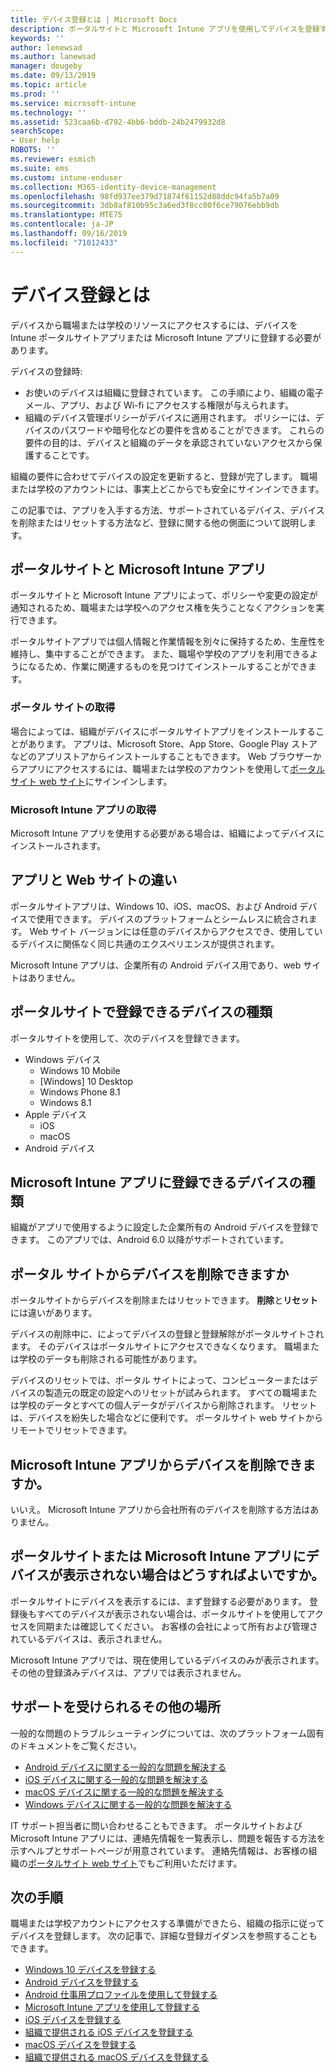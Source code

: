 ```yaml
---
title: デバイス登録とは | Microsoft Docs
description: ポータルサイトと Microsoft Intune アプリを使用してデバイスを登録する意味を理解します。
keywords: ''
author: lenewsad
ms.author: lanewsad
manager: dougeby
ms.date: 09/13/2019
ms.topic: article
ms.prod: ''
ms.service: microsoft-intune
ms.technology: ''
ms.assetid: 523caa6b-d792-4bb6-bddb-24b2479932d8
searchScope:
- User help
ROBOTS: ''
ms.reviewer: esmich
ms.suite: ems
ms.custom: intune-enduser
ms.collection: M365-identity-device-management
ms.openlocfilehash: 98fd937ee379d71874f61152d88ddc94fa5b7a09
ms.sourcegitcommit: 3db8af810b95c3a6ed3f8cc00f6ce79076ebb9db
ms.translationtype: MTE75
ms.contentlocale: ja-JP
ms.lasthandoff: 09/16/2019
ms.locfileid: "71012433"
---
```

# <a name="what-is-device-enrollment"></a>デバイス登録とは
デバイスから職場または学校のリソースにアクセスするには、デバイスを Intune ポータルサイトアプリまたは Microsoft Intune アプリに登録する必要があります。 

デバイスの登録時:

* お使いのデバイスは組織に登録されています。 この手順により、組織の電子メール、アプリ、および Wi-fi にアクセスする権限が与えられます。 
* 組織のデバイス管理ポリシーがデバイスに適用されます。 ポリシーには、デバイスのパスワードや暗号化などの要件を含めることができます。 これらの要件の目的は、デバイスと組織のデータを承認されていないアクセスから保護することです。

組織の要件に合わせてデバイスの設定を更新すると、登録が完了します。 職場または学校のアカウントには、事実上どこからでも安全にサインインできます。  

この記事では、アプリを入手する方法、サポートされているデバイス、デバイスを削除またはリセットする方法など、登録に関する他の側面について説明します。  

## <a name="company-portal-and-microsoft-intune-app"></a>ポータルサイトと Microsoft Intune アプリ

ポータルサイトと Microsoft Intune アプリによって、ポリシーや変更の設定が通知されるため、職場または学校へのアクセス権を失うことなくアクションを実行できます。 

ポータルサイトアプリでは個人情報と作業情報を別々に保持するため、生産性を維持し、集中することができます。 また、職場や学校のアプリを利用できるようになるため、作業に関連するものを見つけてインストールすることができます。  

### <a name="get-company-portal"></a>ポータル サイトの取得

場合によっては、組織がデバイスにポータルサイトアプリをインストールすることがあります。 アプリは、Microsoft Store、App Store、Google Play ストアなどのアプリストアからインストールすることもできます。 Web ブラウザーからアプリにアクセスするには、職場または学校のアカウントを使用して[ポータルサイト web サイト](https://go.microsoft.com/fwlink/?linkid=2010980)にサインインします。  

### <a name="get-microsoft-intune-app"></a>Microsoft Intune アプリの取得

Microsoft Intune アプリを使用する必要がある場合は、組織によってデバイスにインストールされます。  

## <a name="whats-the-difference-between-the-apps-and-the-website"></a>アプリと Web サイトの違い
ポータルサイトアプリは、Windows 10、iOS、macOS、および Android デバイスで使用できます。 デバイスのプラットフォームとシームレスに統合されます。 Web サイト バージョンには任意のデバイスからアクセスでき、使用しているデバイスに関係なく同じ共通のエクスペリエンスが提供されます。 

Microsoft Intune アプリは、企業所有の Android デバイス用であり、web サイトはありません。  

## <a name="what-kind-of-devices-can-you-enroll-with-company-portal"></a>ポータルサイトで登録できるデバイスの種類
ポータルサイトを使用して、次のデバイスを登録できます。  

- Windows デバイス
  - Windows 10 Mobile
  - [Windows] 10 Desktop
  - Windows Phone 8.1
  - Windows 8.1
- Apple デバイス
    - iOS
    - macOS
- Android デバイス


## <a name="what-kind-of-devices-can-you-enroll-with-the-microsoft-intune-app"></a>Microsoft Intune アプリに登録できるデバイスの種類  
組織がアプリで使用するように設定した企業所有の Android デバイスを登録できます。 このアプリでは、Android 6.0 以降がサポートされています。 

## <a name="can-you-remove-a-device-from-the-company-portal"></a>ポータル サイトからデバイスを削除できますか
ポータルサイトからデバイスを削除またはリセットできます。 **削除**と**リセット**には違いがあります。

デバイスの削除中に、によってデバイスの登録と登録解除がポータルサイトされます。 そのデバイスはポータルサイトにアクセスできなくなります。 職場または学校のデータも削除される可能性があります。 

デバイスのリセットでは、ポータル サイトによって、コンピューターまたはデバイスの製造元の既定の設定へのリセットが試みられます。 すべての職場または学校のデータとすべての個人データがデバイスから削除されます。 リセットは、デバイスを紛失した場合などに便利です。 ポータルサイト web サイトからリモートでリセットできます。  

## <a name="can-you-remove-a-device-from-the-microsoft-intune-app"></a>Microsoft Intune アプリからデバイスを削除できますか。
いいえ。 Microsoft Intune アプリから会社所有のデバイスを削除する方法はありません。  

## <a name="what-if-i-cant-see-my-device-in-the-company-portal-or-microsoft-intune-app"></a>ポータルサイトまたは Microsoft Intune アプリにデバイスが表示されない場合はどうすればよいですか。
ポータルサイトにデバイスを表示するには、まず登録する必要があります。 登録後もすべてのデバイスが表示されない場合は、ポータルサイトを使用してアクセスを同期または確認してください。 お客様の会社によって所有および管理されているデバイスは、表示されません。

Microsoft Intune アプリでは、現在使用しているデバイスのみが表示されます。 その他の登録済みデバイスは、アプリでは表示されません。  

## <a name="where-else-can-i-go-for-help"></a>サポートを受けられるその他の場所  
一般的な問題のトラブルシューティングについては、次のプラットフォーム固有のドキュメントをご覧ください。  

- [Android デバイスに関する一般的な問題を解決する](check-compliance-on-your-device-android.md)  
- [iOS デバイスに関する一般的な問題を解決する](troubleshoot-your-device-ios.md)
- [macOS デバイスに関する一般的な問題を解決する](troubleshoot-your-device-macos.md)
- [Windows デバイスに関する一般的な問題を解決する](troubleshoot-your-device-windows.md)

IT サポート担当者に問い合わせることもできます。 ポータルサイトおよび Microsoft Intune アプリには、連絡先情報を一覧表示し、問題を報告する方法を示すヘルプとサポートページが用意されています。 連絡先情報は、お客様の組織の[ポータルサイト web サイト](https://go.microsoft.com/fwlink/?linkid=2010980)でもご利用いただけます。  

## <a name="next-steps"></a>次の手順  

職場または学校アカウントにアクセスする準備ができたら、組織の指示に従ってデバイスを登録します。 次の記事で、詳細な登録ガイダンスを参照することもできます。

* [Windows 10 デバイスを登録する](enroll-windows-10-device.md)
* [Android デバイスを登録する](enroll-device-android-company-portal.md)
* [Android 仕事用プロファイルを使用して登録する](enroll-device-android-work-profile.md)
* [Microsoft Intune アプリを使用して登録する](enroll-device-android-microsoft-intune-app.md)
* [iOS デバイスを登録する](enroll-your-device-in-intune-ios.md)
* [組織で提供される iOS デバイスを登録する](enroll-your-device-dep-ios.md)
* [macOS デバイスを登録する](enroll-your-device-in-intune-macos-cp.md)
* [組織で提供される macOS デバイスを登録する](enroll-company-device-macos.md)



